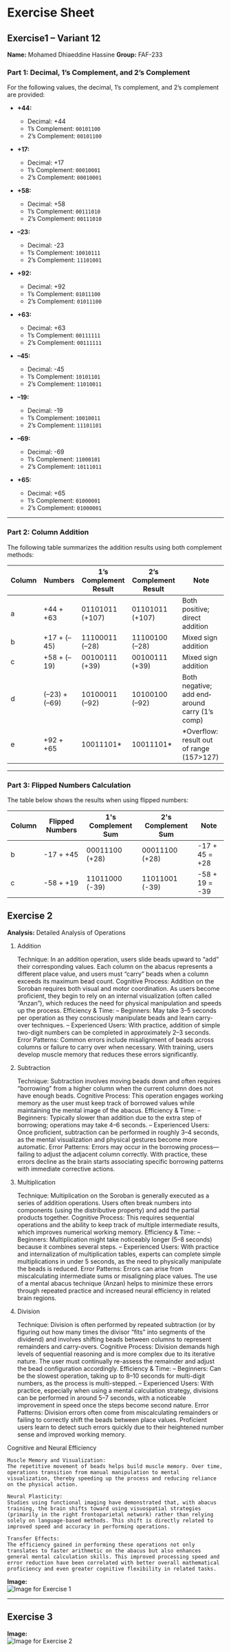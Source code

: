 # Exercise Sheet

## Exercise1 – Variant 12
**Name:** Mohamed Dhiaeddine Hassine 
**Group:** FAF-233
### Part 1: Decimal, 1’s Complement, and 2’s Complement

For the following values, the decimal, 1’s complement, and 2’s complement are provided:

- **+44:**  
  - Decimal: +44  
  - 1’s Complement: `00101100`  
  - 2’s Complement: `00101100`

- **+17:**  
  - Decimal: +17  
  - 1’s Complement: `00010001`  
  - 2’s Complement: `00010001`

- **+58:**  
  - Decimal: +58  
  - 1’s Complement: `00111010`  
  - 2’s Complement: `00111010`

- **–23:**  
  - Decimal: -23  
  - 1’s Complement: `10010111`  
  - 2’s Complement: `11101001`

- **+92:**  
  - Decimal: +92  
  - 1’s Complement: `01011100`  
  - 2’s Complement: `01011100`

- **+63:**  
  - Decimal: +63  
  - 1’s Complement: `00111111`  
  - 2’s Complement: `00111111`

- **–45:**  
  - Decimal: -45  
  - 1’s Complement: `10101101`  
  - 2’s Complement: `11010011`

- **–19:**  
  - Decimal: -19  
  - 1’s Complement: `10010011`  
  - 2’s Complement: `11101101`

- **–69:**  
  - Decimal: -69  
  - 1’s Complement: `11000101`  
  - 2’s Complement: `10111011`

- **+65:**  
  - Decimal: +65  
  - 1’s Complement: `01000001`  
  - 2’s Complement: `01000001`

---

### Part 2: Column Addition

The following table summarizes the addition results using both complement methods:

| Column | Numbers         | 1’s Complement Result | 2’s Complement Result | Note                                           |
|--------|-----------------|-----------------------|-----------------------|------------------------------------------------|
| a      | +44 + +63      | 01101011 (+107)       | 01101011 (+107)       | Both positive; direct addition                 |
| b      | +17 + (–45)    | 11100011 (–28)        | 11100100 (–28)        | Mixed sign addition                            |
| c      | +58 + (–19)    | 00100111 (+39)        | 00100111 (+39)        | Mixed sign addition                            |
| d      | (–23) + (–69)  | 10100011 (–92)        | 10100100 (–92)        | Both negative; add end‐around carry (1’s comp) |
| e      | +92 + +65      | 10011101*             | 10011101*             | *Overflow: result out of range (157>127)       |

---

### Part 3: Flipped Numbers Calculation

The table below shows the results when using flipped numbers:

| Column | Flipped Numbers  | 1's Complement Sum | 2's Complement Sum | Note            |
|--------|------------------|--------------------|--------------------|-----------------|
| b      | -17 + +45        | 00011100 (+28)     | 00011100 (+28)     | -17 + 45 = +28  |
| c      | -58 + +19        | 11011000 (-39)     | 11011001 (-39)     | -58 + 19 = -39  |





## Exercise 2

**Analysis:** 
Detailed Analysis of Operations
1. Addition

    Technique:
    In an addition operation, users slide beads upward to “add” their corresponding values. Each column on the abacus represents a different place value, and users must “carry” beads when a column exceeds its maximum bead count.
    Cognitive Process:
    Addition on the Soroban requires both visual and motor coordination. As users become proficient, they begin to rely on an internal visualization (often called “Anzan”), which reduces the need for physical manipulation and speeds up the process.
    Efficiency & Time:
    – Beginners: May take 3–5 seconds per operation as they consciously manipulate beads and learn carry-over techniques.
    – Experienced Users: With practice, addition of simple two-digit numbers can be completed in approximately 2–3 seconds.
    Error Patterns:
    Common errors include misalignment of beads across columns or failure to carry over when necessary. With training, users develop muscle memory that reduces these errors significantly.

2. Subtraction

    Technique:
    Subtraction involves moving beads down and often requires “borrowing” from a higher column when the current column does not have enough beads.
    Cognitive Process:
    This operation engages working memory as the user must keep track of borrowed values while maintaining the mental image of the abacus.
    Efficiency & Time:
    – Beginners: Typically slower than addition due to the extra step of borrowing; operations may take 4–6 seconds.
    – Experienced Users: Once proficient, subtraction can be performed in roughly 3–4 seconds, as the mental visualization and physical gestures become more automatic.
    Error Patterns:
    Errors may occur in the borrowing process—failing to adjust the adjacent column correctly. With practice, these errors decline as the brain starts associating specific borrowing patterns with immediate corrective actions.

3. Multiplication

    Technique:
    Multiplication on the Soroban is generally executed as a series of addition operations. Users often break numbers into components (using the distributive property) and add the partial products together.
    Cognitive Process:
    This requires sequential operations and the ability to keep track of multiple intermediate results, which improves numerical working memory.
    Efficiency & Time:
    – Beginners: Multiplication might take noticeably longer (5–8 seconds) because it combines several steps.
    – Experienced Users: With practice and internalization of multiplication tables, experts can complete simple multiplications in under 5 seconds, as the need to physically manipulate the beads is reduced.
    Error Patterns:
    Errors can arise from miscalculating intermediate sums or misaligning place values. The use of a mental abacus technique (Anzan) helps to minimize these errors through repeated practice and increased neural efficiency in related brain regions.

4. Division

    Technique:
    Division is often performed by repeated subtraction (or by figuring out how many times the divisor “fits” into segments of the dividend) and involves shifting beads between columns to represent remainders and carry-overs.
    Cognitive Process:
    Division demands high levels of sequential reasoning and is more complex due to its iterative nature. The user must continually re-assess the remainder and adjust the bead configuration accordingly.
    Efficiency & Time:
    – Beginners: Can be the slowest operation, taking up to 8–10 seconds for multi-digit numbers, as the process is multi-stepped.
    – Experienced Users: With practice, especially when using a mental calculation strategy, divisions can be performed in around 5–7 seconds, with a noticeable improvement in speed once the steps become second nature.
    Error Patterns:
    Division errors often come from miscalculating remainders or failing to correctly shift the beads between place values. Proficient users learn to detect such errors quickly due to their heightened number sense and improved working memory.

Cognitive and Neural Efficiency

    Muscle Memory and Visualization:
    The repetitive movement of beads helps build muscle memory. Over time, operations transition from manual manipulation to mental visualization, thereby speeding up the process and reducing reliance on the physical action.

    Neural Plasticity:
    Studies using functional imaging have demonstrated that, with abacus training, the brain shifts toward using visuospatial strategies (primarily in the right frontoparietal network) rather than relying solely on language-based methods. This shift is directly related to improved speed and accuracy in performing operations.

    Transfer Effects:
    The efficiency gained in performing these operations not only translates to faster arithmetic on the abacus but also enhances general mental calculation skills. This improved processing speed and error reduction have been correlated with better overall mathematical proficiency and even greater cognitive flexibility in related tasks.


**Image:**  
![Image for Exercise 1](images/score.png)

---

## Exercise 3
**Image:**  
![Image for Exercise 2](images/lab3.3.png)
